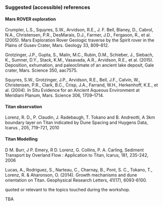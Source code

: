 ### Suggested (accessible) references

#### Mars ROVER exploration

Crumpler, L.S., Squyres, S.W., Arvidson, R.E., J. F. Bell, Blaney, D., Cabrol, N.A., Christensen, P.R., DesMarais, D.J., Farmer, J.D., Fergason, R., et al. (2005). Mars Exploration Rover Geologic traverse by the Spirit rover in the Plains of Gusev Crater, Mars. Geology 33, 809–812.

Grotzinger, J.P., Gupta, S., Malin, M.C., Rubin, D.M., Schieber, J., Siebach, K., Sumner, D.Y., Stack, K.M., Vasavada, A.R., Arvidson, R.E., et al. (2015). Deposition, exhumation, and paleoclimate of an ancient lake deposit, Gale crater, Mars. Science 350, aac7575.

Squyres, S.W., Grotzinger, J.P., Arvidson, R.E., Bell, J.F., Calvin, W., Christensen, P.R., Clark, B.C., Crisp, J.A., Farrand, W.H., Herkenhoff, K.E., et al. (2004). In Situ Evidence for an Ancient Aqueous Environment at Meridiani Planum, Mars. Science 306, 1709–1714.


#### Titan observation

Lorenz, R. D., P. Claudin, J. Radebaugh, T. Tokano and B. Andreotti, A 3km boundary layer on Titan indicated by Dune Spacing and Huygens Data, Icarus , 205, 719–721, 2010

#### Titan Modelling

D M. Burr, J P. Emery, R D. Lorenz, G. Collins, P. A. Carling, Sediment Transport by Overland Flow : Application to Titan, Icarus, 181, 235-242, 2006

Lucas, A., Rodriguez, S., Narteau, C., Charnay, B., Pont, S. C., Tokano, T., Lorenz, R. & Aharonson, O. (2014). Growth mechanisms and dune orientation on Titan. Geophysical Research Letters, 41(17), 6093-6100.

quoted or relevant to the topics touched during the workshop.

TBA
